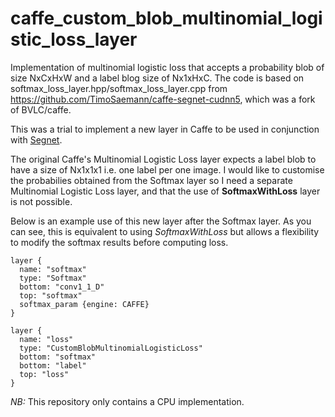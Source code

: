 # caffe_custom_blob_multinomial_logistic_loss_layer

Implementation of multinomial logistic loss that accepts a probability blob of size NxCxHxW and a label blog size of Nx1xHxC.
The code is based on softmax_loss_layer.hpp/softmax_loss_layer.cpp from https://github.com/TimoSaemann/caffe-segnet-cudnn5, which was a fork of BVLC/caffe.<br>

This was a trial to implement a new layer in Caffe to be used in conjunction with [Segnet](http://mi.eng.cam.ac.uk/projects/segnet).<br>

The original Caffe's Multinomial Logistic Loss layer expects a label blob to have a size of Nx1x1x1 i.e. one label per one image. I would like to customise the probabilies obtained from the Softmax layer so I need a separate Multinomial Logistic Loss layer, and that the use of __SoftmaxWithLoss__ layer is not possible.<br>

Below is an example use of this new layer after the Softmax layer. As you can see, this is equivalent to using _SoftmaxWithLoss_ but allows a flexibility to modify the softmax results before computing loss.<br>

```
layer {
  name: "softmax"
  type: "Softmax"
  bottom: "conv1_1_D"
  top: "softmax"
  softmax_param {engine: CAFFE}
}

layer {
  name: "loss"
  type: "CustomBlobMultinomialLogisticLoss"
  bottom: "softmax"
  bottom: "label"
  top: "loss"
}
```

_NB:_ This repository only contains a CPU implementation.
